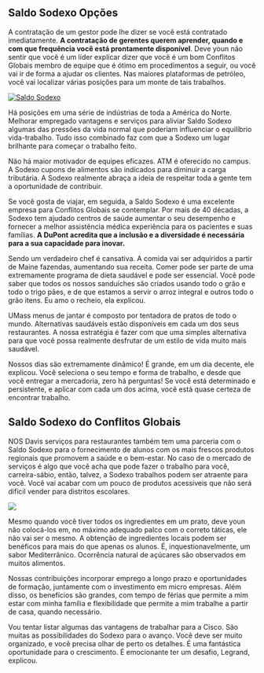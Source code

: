 ## Saldo Sodexo Opções

A contratação de um gestor pode lhe dizer se você está contratado imediatamente. **A contratação de gerentes querem aprender, quando e com que frequência você está prontamente disponível**. Deve youn não sentir que você é um líder explicar dizer que você é um bom Conflitos Globais membro de equipe que é ótimo em procedimentos a seguir, ou você vai ir de forma a ajudar os clientes. Nas maiores plataformas de petróleo, você vai localizar várias posições para um monte de tais trabalhos.

[![Saldo Sodexo](http://saldocartao.com/wp-content/uploads/2014/01/consultar-saldo-sodexo.png)](http://www.conflitosglobais.com.br/saldo-sodexo/)

Há posições em uma série de indústrias de toda a América do Norte. Melhorar empregado vantagens e serviços para aliviar Saldo Sodexo algumas das pressões da vida normal que poderiam influenciar o equilíbrio vida-trabalho. Tudo isso combinado faz com que a Sodexo um lugar brilhante para começar o trabalho feito.

Não há maior motivador de equipes eficazes. ATM é oferecido no campus. A Sodexo cupons de alimentos são indicados para diminuir a carga tributária. A Sodexo realmente abraça a ideia de respeitar toda a gente tem a oportunidade de contribuir.

Se você gosta de viajar, em seguida, a Saldo Sodexo é uma excelente empresa para Conflitos Globais se contemplar. Por mais de 40 décadas, a Sodexo tem ajudado centros de saúde aumentar o seu desempenho e fornecer a melhor assistência médica experiência para os pacientes e suas famílias. **A DuPont acredita que a inclusão e a diversidade é necessária para a sua capacidade para inovar.**

Sendo um verdadeiro chef é cansativa. A comida vai ser adquiridos a partir de Maine fazendas, aumentando sua receita. Comer pode ser parte de uma extremamente programa de dieta saudável e pode ser essencial. Você pode saber que todos os nossos sanduíches são criados usando todo o grão e todo o trigo pães, e de que estamos a servir o arroz integral e outros todo o grão itens. Eu amo o recheio, ela explicou.

UMass menus de jantar é composto por tentadora de pratos de todo o mundo. Alternativas saudáveis estão disponíveis em cada um dos seus restaurantes. A nossa estratégia é fazer com que uma simples alternativa para que você possa realmente desfrutar de um estilo de vida muito mais saudável.

Nossos dias são extremamente dinâmico! É grande, em um dia decente, ele explicou. Você seleciona o seu tempo e forma de trabalho, e desde que você entregar a mercadoria, zero há perguntas! Se você está determinado e persistente, e aplicar com cada um dos acima, você está quase certeza de encontrar trabalho.

## Saldo Sodexo do Conflitos Globais

NOS Davis serviços para restaurantes também tem uma parceria com o Saldo Sodexo para o fornecimento de alunos com os mais frescos produtos regionais que promovem a saúde e o bem-estar. No caso de o mercado de serviços é algo que você acha que pode fazer o trabalho para você, carreira-sábio, então, talvez, a Sodexo trabalhos podem ser atraente para você. Você vai acabar com um pouco de produtos acessíveis que não será difícil vender para distritos escolares.

![](http://cdn1.mundodastribos.com/2016/04/Cart%C3%A3o-Sodexo-Alimenta%C3%A7%C3%A3o-Pass-Saldo-Extrato-02.png)

Mesmo quando você tiver todos os ingredientes em um prato, deve youn não colocá-los em, no máximo adequado palco com o correto táticas, ele não vai ser o mesmo. A obtenção de ingredientes locais podem ser benéficos para mais do que apenas os alunos. É, inquestionavelmente, um sabor Mediterrânico. Ocorrência natural de açúcares são observados em muitos alimentos.

Nossas contribuições incorporar emprego a longo prazo e oportunidades de formação, juntamente com o investimento em micro empresas. Além disso, os benefícios são grandes, com tempo de férias que permite a mim estar com minha família e flexibilidade que permite a mim trabalhe a partir de casa, quando necessário.

Vou tentar listar algumas das vantagens de trabalhar para a Cisco. São muitas as possibilidades do Sodexo para o avanço. Você deve ser muito organizado, e você precisa olhar de perto os detalhes. É uma fantástica oportunidade para o crescimento. É emocionante ter um desafio, Legrand, explicou.
